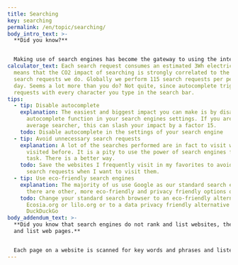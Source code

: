 ```yaml
---
title: Searching
key: searching
permalink: /en/topic/searching/
body_intro_text: >-
  **Did you know?**


  Making use of search engines has become the gateway to using the internet for many of us. Each second, we collectively search over 4 million times on Google alone. Each character we type in our search bar triggers a new request with autocomplete enabled, and each search uses many servers to list the answer. Since almost all of us never search beyond the first page, and we do not open more than 8 hits before searching again, we can conclude that many queries are unnecessary.
calculator_text: Each search request consumes an estimated 3Wh electricity. This
  means that the CO2 impact of searching is strongly correlated to the amount of
  search requests we do. Globally we perform 115 search requests per person per
  day. Seems a lot more than you do? Not quite, since autocomplete triggers new
  requests with every character you type in the search bar.
tips:
  - tip: Disable autocomplete
    explanation: The easiest and biggest impact you can make is by disabling the
      autocomplete function in your search engines settings. If you are an
      average searcher, this can slash your impact by a factor 15.
    todo: Disable autocomplete in the settings of your search engine
  - tip: Avoid unnecessary search requests
    explanation: A lot of the searches performed are in fact to visit websites
      visited before. It is a pity to use the power of search engines for this
      task. There is a better way.
    todo: Save the websites I frequently visit in my favorites to avoid unnecessary
      search requests when I want to visit them.
  - tip: Use eco-friendly search engines
    explanation: The majority of us use Google as our standard search engine, but
      there are other, more eco-friendly and privacy friendly options out there.
    todo: Change your standard search browser to an eco-friendly alternative like
      Ecosia.org or lilo.org or to a data privacy friendly alternative like
      DuckDuckGo
body_addendum_text: >-
  **Did you know that search engines do not rank and list websites, they rank
  and list web pages.**


  Each page on a website is scanned for key words and phrases and listed and ranked according to the search engines formula. This means any page on any website can appear in the search results. This process is so demanding that a single search uses around the same amount of computing power it took to send the Apollo 11 astronauts to the Moon. Our searches on Google consume a whopping 63.000 GW per year. This is almost 3 times the total Dutch renewable energy production. They claim to be using 100% sustainable energy for their operations, but this includes a large portion of energy from biomass.
---
```

